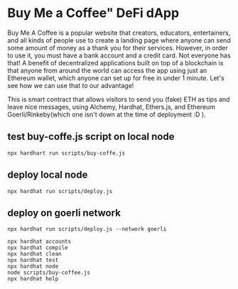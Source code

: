 # Buy Me a Coffee" DeFi dApp

Buy Me A Coffee is a popular website that creators, educators, entertainers,
and all kinds of people use to create a landing page where anyone can send some
amount of money as a thank you for their services. However, in order to use it,
you must have a bank account and a credit card. Not everyone has that!
A benefit of decentralized applications built on top of a blockchain is that anyone from around the world can access the app using just an Ethereum wallet, which anyone can set up for free in under 1 minute. Let's see how we can use that to our advantage!

This is smart contract that allows visitors to send you (fake) ETH as tips and leave nice messages, using Alchemy, Hardhat, Ethers.js, and Ethereum Goerli/Rinkeby(which one isn't down at the time of deployment :D ).

## test buy-coffe.js script on local node

```shell
npx hardhart run scripts/buy-coffe.js
```

## deploy local node

```shell
npx hardhat run scripts/deploy.js
```

## deploy on goerli network

```shell
npx hardhat run scripts/deploy.js --network goerli
```

```shell
npx hardhat accounts
npx hardhat compile
npx hardhat clean
npx hardhat test
npx hardhat node
node scripts/buy-coffee.js
npx hardhat help
```
